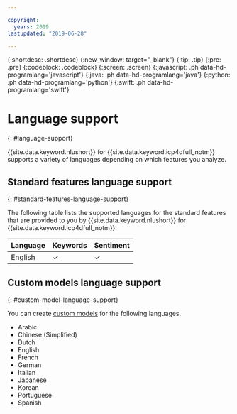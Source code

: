 ```yaml
---

copyright:
  years: 2019
lastupdated: "2019-06-28"

---
```


{:shortdesc: .shortdesc}
{:new_window: target="_blank"}
{:tip: .tip}
{:pre: .pre}
{:codeblock: .codeblock}
{:screen: .screen}
{:javascript: .ph data-hd-programlang='javascript'}
{:java: .ph data-hd-programlang='java'}
{:python: .ph data-hd-programlang='python'}
{:swift: .ph data-hd-programlang='swift'}

# Language support
{: #language-support}

{{site.data.keyword.nlushort}} for {{site.data.keyword.icp4dfull_notm}} supports a variety of languages depending on which features you analyze.

## Standard features language support
{: #standard-features-language-support}

The following table lists the supported languages for the standard features that are provided to you by {{site.data.keyword.nlushort}} for {{site.data.keyword.icp4dfull_notm}}.

|Language|Keywords|Sentiment|
|---|---|---|
|English|&#x2713;|&#x2713;|


## Custom models language support
{: #custom-model-language-support}

You can create [custom models](/docs/services/natural-language-understanding-data-customizing) for the following languages.

- Arabic
- Chinese (Simplified)
- Dutch
- English
- French
- German
- Italian
- Japanese
- Korean
- Portuguese
- Spanish

